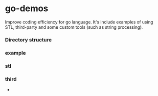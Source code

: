 # go-demos
Improve coding efficiency for go language. It's include examples of using STL, third-party and some custom tools (such as string processing).

### Directory structure

### example


### stl


### third
* 	